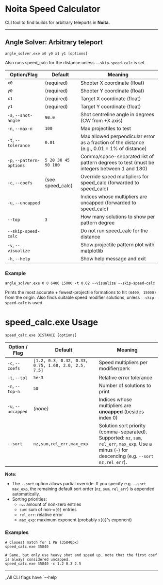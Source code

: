 # Noita Speed Calculator

CLI tool to find builds for arbitrary teleports in **Noita**.

---

## Angle Solver: Arbitrary teleport

```
angle_solver.exe x0 y0 x1 y1 [options]
```

Also runs speed\_calc for the distance unless `--skip-speed-calc` is set.

| Option/Flag               | Default             | Meaning                                                                                    |
|---------------------------| ------------------- | ------------------------------------------------------------------------------------------ |
| `x0`                      | (required)          | Shooter X coordinate (float)                                                               |
| `y0`                      | (required)          | Shooter Y coordinate (float)                                                               |
| `x1`                      | (required)          | Target X coordinate (float)                                                                |
| `y1`                      | (required)          | Target Y coordinate (float)                                                                |
| `-a`, `--shot-angle`      | `90.0`              | Shot centreline angle in degrees (CW from +X axis)                                         |
| `-n`, `--max-n`           | `100`               | Max projectiles to test                                                                    |
| `-t`, `--tolerance`       | `0.01`              | Max allowed perpendicular error as a fraction of the distance (e.g., 0.01 = 1% of distance)|
| `-p`, `--pattern-options` | `5 20 30 45 90 180` | Comma/space-separated list of pattern degrees to test (must be integers between 1 and 180) |
| `-c`, `--coefs`           | (see speed\_calc)   | Override speed multipliers for speed\_calc (forwarded to speed\_calc)                      |
| `-u`, `--uncapped`        |                     | Indices whose multipliers are uncapped (forwarded to speed\_calc)                          |
| `--top`                   | `3`                 | How many solutions to show per pattern degree                                              |
| `--skip-speed-calc`       |                     | Do not run speed\_calc for the distance                                                    |
| `-v`, `--visualize`       |                     | Show projectile pattern plot with matplotlib                                               |
| `-h`, `--help`            |                     | Show help message and exit                                                                 |

### Example

```
angle_solver.exe 0 0 6400 15000 -t 0.02 --visualize --skip-speed-calc
```

Prints the most accurate + fewest-projectile formations to hit `(6400, 15000)` from the origin.
Also finds suitable speed modifier solutions, unless `--skip-speed-calc` is used.

# speed\_calc.exe Usage

```
speed_calc.exe DISTANCE [options]
```

| Option / Flag      | Default                                            | Meaning                                                                                                                                              |
| ------------------ |----------------------------------------------------| ---------------------------------------------------------------------------------------------------------------------------------------------------- |
| `-c`, `--coefs`    | `[1.2, 0.3, 0.32, 0.33, 0.75, 1.68, 2.0, 2.5, 7.5]` | Speed multipliers per modifier/perk                                                                                                                  |
| `-t`, `--tol`      | `5e-3`                                             | Relative error tolerance                                                                                                                             |
| `-n`, `--top-n`    | `50`                                               | Number of solutions to print                                                                                                                         |
| `-u`, `--uncapped` | *(none)*                                           | Indices whose multipliers are **uncapped** (besides index 0)                                                                                         |
| `--sort`           | `nz,sum,rel_err,max_exp`                           | Solution sort priority (comma-separated). Supported: `nz`, `sum`, `rel_err`, `max_exp`. Use a minus (`-`) for descending (e.g. `--sort nz,rel_err`). |

**Note:**

* The `--sort` option allows partial override. If you specify e.g. `--sort max_exp`, the remaining default sort order (`nz`, `sum`, `rel_err`) is appended automatically.
* Sorting priorities:
    * `nz`: amount of non-zero entries
    * `sum`: sum of non-`x[0]` entries
    * `rel_err`: relative error
    * `max_exp`: maximum exponent (probably `x[0]`'s exponent)

### Examples

```
# Closest match for 1 PW (35840px)
speed_calc.exe 35840

# Same, but only use heavy shot and speed up. note that the first coef is always considered uncapped.
speed_calc.exe 35840 -c 1.2 0.3 2.5
```

---

\_All CLI flags have \`--help
